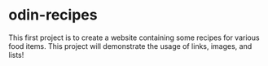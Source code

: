 # odin-recipes
This first project is to create a website containing some recipes for various food items. This project will demonstrate the usage of links, images, and lists!